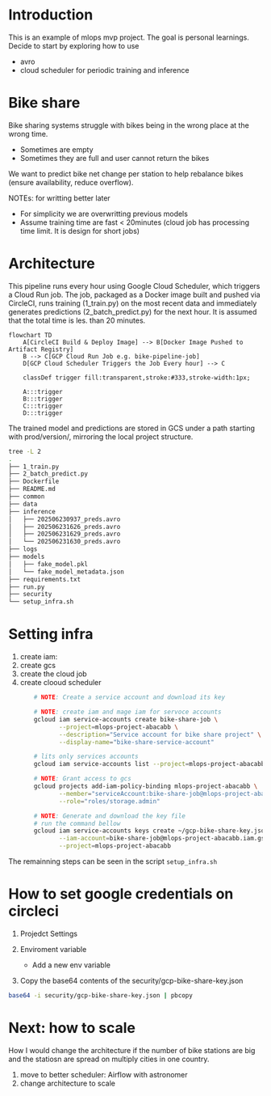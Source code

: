 # Introduction

This is an example of mlops mvp project. The goal is personal learnings. Decide to start by exploring how to use 
* avro
* cloud scheduler for periodic training and inference

# Bike share

Bike sharing systems struggle with bikes being in the wrong place at the wrong time.
* Sometimes are empty
* Sometimes they are full and user cannot return the bikes

We want to predict bike net change per station to help rebalance bikes (ensure availability, reduce overflow).

NOTEs: for writting better later
* For simplicity we are overwritting previous models
* Assume training time are fast < 20minutes (cloud job has processing time limit. It is design for short jobs)

# Architecture

This pipeline runs every hour using Google Cloud Scheduler, which triggers a Cloud Run job. The job, packaged as a Docker image built and pushed via CircleCI, runs training (1_train.py) on the most recent data and immediately generates predictions (2_batch_predict.py) for the next hour. It is assumed that the total time is les. than 20 minutes. 

```mermaid
flowchart TD
    A[CircleCI Build & Deploy Image] --> B[Docker Image Pushed to Artifact Registry]
    B --> C[GCP Cloud Run Job e.g. bike-pipeline-job]
    D[GCP Cloud Scheduler Triggers the Job Every hour] --> C

    classDef trigger fill:transparent,stroke:#333,stroke-width:1px;

    A:::trigger
    B:::trigger
    C:::trigger
    D:::trigger
```

The trained model and predictions are stored in GCS under a path starting with prod/version/, mirroring the local project structure.

```sh
tree -L 2
.
├── 1_train.py
├── 2_batch_predict.py
├── Dockerfile
├── README.md
├── common
├── data
├── inference
│   ├── 202506230937_preds.avro
│   ├── 202506231626_preds.avro
│   ├── 202506231629_preds.avro
│   └── 202506231630_preds.avro
├── logs
├── models
│   ├── fake_model.pkl
│   └── fake_model_metadata.json
├── requirements.txt
├── run.py
├── security
└── setup_infra.sh
```

# Setting infra

1. create iam: 
1. create gcs 
1. create the cloud job
1. create clooud scheduler

```sh
       # NOTE: Create a service account and download its key

       # NOTE: create iam and mage iam for servoce accounts
       gcloud iam service-accounts create bike-share-job \
              --project=mlops-project-abacabb \
              --description="Service account for bike share project" \
              --display-name="bike-share-service-account"

       # lits only services accounts
       gcloud iam service-accounts list --project=mlops-project-abacabb

       # NOTE: Grant access to gcs 
       gcloud projects add-iam-policy-binding mlops-project-abacabb \
              --member="serviceAccount:bike-share-job@mlops-project-abacabb.iam.gserviceaccount.com" \
              --role="roles/storage.admin"

       # NOTE: Generate and download the key file
       # run the command bellow
       gcloud iam service-accounts keys create ~/gcp-bike-share-key.json \
              --iam-account=bike-share-job@mlops-project-abacabb.iam.gserviceaccount.com \
              --project=mlops-project-abacabb
```

The remainning steps can be seen in the script `setup_infra.sh`

# How to set google credentials on circleci

   1. Projedct Settings
   1. Enviroment variable
      * Add a new env variable

   1. Copy the base64 contents of the security/gcp-bike-share-key.json

   ```sh
   base64 -i security/gcp-bike-share-key.json | pbcopy
   ```

# Next: how to scale 

   How I would change the architecture if the number of bike stations are big and the statiosn are spread on multiply cities in one country.
   1. move to better scheduler: Airflow with astronomer
   2. change architecture to scale
